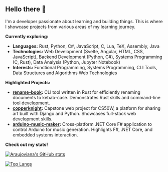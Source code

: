 ## Hello there 👋

I'm a developer passionate about learning and building things. This is where I showcase projects from various areas of my learning journey.

**Currently exploring:**

*   **Languages:** Rust, Python, C#, JavaScript, C, Lua, TeX, Assembly, Java
*   **Technologies:**  Web Development (Svelte, Angular, HTML, CSS, JavaScript), Backend Development (Python, C#), Systems Programming (C, Rust), Data Analysis (Python, Jupyter Notebook)
*   **Interests:**  Functional Programming, Systems Programming, CLI Tools, Data Structures and Algorithms Web Technologies

**Highlighted Projects:**

*   **[rename-book](https://github.com/araujoviana/rename-book):**  CLI tool written in Rust for efficiently renaming documents to kebab-case.  Demonstrates Rust skills and command-line tool development.
*   **[copperknight](https://github.com/araujoviana/copperknight):** Capstone web project for CS50W, a platform for sharing art built with Django and Python. Showcases full-stack web development skills.
*   **[arduino-music-maker](https://github.com/araujoviana/arduino-music-maker):**  Cross-platform .NET Core F# application to control Arduino for music generation.  Highlights F#, .NET Core, and embedded systems interaction.

**Check out my stats!**

[![Araujoviana's GitHub stats](https://github-readme-stats.vercel.app/api?username=araujoviana&show_icons=true)](https://github.com/anuraghazra/github-readme-stats)

[![Top Langs](https://github-readme-stats.vercel.app/api/top-langs/?username=araujoviana)](https://github.com/anuraghazra/github-readme-stats)
